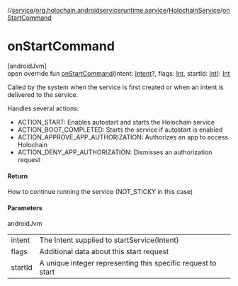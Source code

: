 //[service](../../../index.md)/[org.holochain.androidserviceruntime.service](../index.md)/[HolochainService](index.md)/[onStartCommand](on-start-command.md)

# onStartCommand

[androidJvm]\
open override fun [onStartCommand](on-start-command.md)(intent: [Intent](https://developer.android.com/reference/kotlin/android/content/Intent.html)?, flags: [Int](https://kotlinlang.org/api/core/kotlin-stdlib/kotlin/-int/index.html), startId: [Int](https://kotlinlang.org/api/core/kotlin-stdlib/kotlin/-int/index.html)): [Int](https://kotlinlang.org/api/core/kotlin-stdlib/kotlin/-int/index.html)

Called by the system when the service is first created or when an intent is delivered to the service.

Handles several actions:

- 
   ACTION_START: Enables autostart and starts the Holochain service
- 
   ACTION_BOOT_COMPLETED: Starts the service if autostart is enabled
- 
   ACTION_APPROVE_APP_AUTHORIZATION: Authorizes an app to access Holochain
- 
   ACTION_DENY_APP_AUTHORIZATION: Dismisses an authorization request

#### Return

How to continue running the service (NOT_STICKY in this case)

#### Parameters

androidJvm

| | |
|---|---|
| intent | The Intent supplied to startService(Intent) |
| flags | Additional data about this start request |
| startId | A unique integer representing this specific request to start |